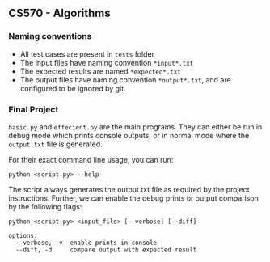 ## CS570 - Algorithms

### Naming conventions

- All test cases are present in `tests` folder
- The input files have naming convention `*input*.txt`
- The expected results are named `*expected*.txt`
- The output files have naming convention `*output*.txt`, and are configured to be ignored by git.

### Final Project

`basic.py` and `effecient.py` are the main programs. They can either be run in debug mode which prints console outputs, or in normal mode where the `output.txt` file is generated.  

For their exact command line usage, you can run:
```
python <script.py> --help
```

The script always generates the output.txt file as required by the project instructions. Further, we can enable the debug prints or output comparison by the following flags:
```
python <script.py> <input_file> [--verbose] [--diff]

options:
  --verbose, -v  enable prints in console
  --diff, -d     compare output with expected result
```
